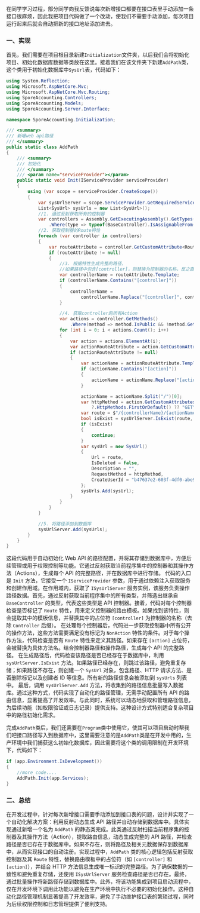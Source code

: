 ﻿在同学学习过程，部分同学向我反馈说每次新增接口都要在接口表里手动添加一条接口很麻烦，因此我把项目代码做了一个改动，使我们不需要手动添加，每次项目运行起来后就会自动把新的接口地址添加进去。
### 一、实现
首先，我们需要在项目根目录新建`Initialization`文件夹，以后我们会将初始化项目、初始化数据库数据等类放在这里。接着我们在该文件夹下新建`AddPath`类，这个类用于初始化数据库中`SysUrl`表，代码如下：
```csharp
using System.Reflection;
using Microsoft.AspNetCore.Mvc;
using Microsoft.AspNetCore.Mvc.Routing;
using SporeAccounting.Controllers;
using SporeAccounting.Models;
using SporeAccounting.Server.Interface;

namespace SporeAccounting.Initialization;

/// <summary>
/// 新增web api路径
/// </summary>
public static class AddPath
{
    /// <summary>
    /// 初始化
    /// </summary>
    /// <param name="serviceProvider"></param>
    public static void Init(IServiceProvider serviceProvider)
    {
        using (var scope = serviceProvider.CreateScope())
        {
            var sysUrlServer = scope.ServiceProvider.GetRequiredService<ISysUrlServer>();
            List<SysUrl> sysUrls = new List<SysUrl>();
            //1. 通过反射获取所有的控制器
            var controllers = Assembly.GetExecutingAssembly().GetTypes()
                .Where(type => typeof(BaseController).IsAssignableFrom(type));
            //2. 获取控制器的Route特性
            foreach (var controller in controllers)
            {
                var routeAttribute = controller.GetCustomAttribute<RouteAttribute>();
                if (routeAttribute != null)
                {
                    //3. 根据特性生成完整的路径，
                    //如果路径中包含[controller]，则替换为控制器的名称，反之直接使用路径
                    var controllerName = routeAttribute.Template;
                    if (controllerName.Contains("[controller]"))
                    {
                        controllerName =
                            controllerName.Replace("[controller]", controller.Name.Replace("Controller", ""));
                    }

                    //4. 获取controller的所有Action
                    var actions = controller.GetMethods()
                        .Where(method => method.IsPublic && !method.GetCustomAttributes<NonActionAttribute>().Any());
                    for (int i = 0; i < actions.Count(); i++)
                    {
                        var action = actions.ElementAt(i);
                        var actionRouteAttribute = action.GetCustomAttribute<RouteAttribute>();
                        if (actionRouteAttribute != null)
                        {
                            var actionName = actionRouteAttribute.Template;
                            if (actionName.Contains("[action]"))
                            {
                                actionName = actionName.Replace("[action]", action.Name);
                            }

                            actionName = actionName.Split("/")[0];
                            var httpMethod = action.GetCustomAttributes<HttpMethodAttribute>().FirstOrDefault()
                                ?.HttpMethods.FirstOrDefault() ?? "GET";
                            var route = $"/{controllerName}/{actionName}".Replace("//", "/");
                            bool isExist = sysUrlServer.IsExist(route, httpMethod);
                            if (isExist)
                            {
                                continue;
                            }
                            var sysUrl = new SysUrl()
                            {
                                Url = route,
                                IsDeleted = false,
                                Description = "",
                                RequestMethod = httpMethod,
                                CreateUserId = "b47637e2-603f-4df0-abe9-88d70fa870ee"
                            };
                            sysUrls.Add(sysUrl);
                        }
                    }
                }
            }

            //5. 将路径添加到数据库
            sysUrlServer.Add(sysUrls);
        }
    }
}
```
这段代码用于自动初始化 Web API 的路径配置，并将其存储到数据库中，方便后续管理或用于权限控制等功能。它通过反射获取当前程序集中的控制器和其操作方法（Actions），生成每个 API 的完整路径，并在数据库中进行存储。
代码的入口是 `Init` 方法，它接受一个 `IServiceProvider` 参数，用于通过依赖注入获取服务和创建作用域。在作用域内，获取了 `ISysUrlServer` 服务实例，该服务负责操作路径数据。首先，通过反射获取当前程序集中的所有类型，并筛选出继承自 `BaseController` 的类型，代表这些类型是 API 控制器。接着，代码对每个控制器检查是否标记了 `Route` 特性，用来定义控制器的路由模板。如果找到该特性，则会提取其中的模板信息，并替换其中的占位符 `[controller]` 为控制器的名称（去除 `Controller` 后缀）。
在处理每个控制器后，代码进一步获取控制器中所有公开的操作方法，这些方法需要满足没有标记为 `NonAction` 特性的条件。对于每个操作方法，代码检查是否有 `Route` 特性来定义其路径。如果存在 `[action]` 占位符，会被替换为具体方法名。结合控制器路径和操作路径，生成每个 API 的完整路径。
在生成路径后，代码检查该路径是否已经存在于数据库中，利用 `sysUrlServer.IsExist` 方法。如果路径已经存在，则跳过该路径，避免重复存储；如果路径不存在，则创建一个 `SysUrl` 对象，包含路径、HTTP 请求方法、是否删除标记以及创建者 ID 等信息。所有新的路径信息会被添加到 `sysUrls` 列表中。
最后，调用 `sysUrlServer.Add` 方法，将收集到的路径信息批量写入数据库。通过这种方式，代码实现了自动化的路径管理，无需手动配置所有 API 的路由信息，显著提高了开发效率。与此同时，系统可以动态地获取和管理路径信息，为后续功能（如权限验证或日志记录）提供支持。这种设计方式特别适合复杂项目中的路径初始化需求。

完成`AddPath`类后，我们还需要在`Program`类中使用它，使其可以项目启动时帮我们吧接口路径写入到数据库中，这里需要注意的是`AddPath`类是在开发中用的，生产环境中我们捕获这么初始化数据库，因此需要将这个类的调用限制在开发环境下，代码如下：
```csharp
if (app.Environment.IsDevelopment())
{
	//more code....
    AddPath.Init(app.Services);
}
```

### 二、总结
在开发过程中，针对每次新增接口需要手动添加到接口表的问题，设计并实现了一个自动化解决方案：利用反射动态生成 API 路径并自动存储到数据库中。具体实现通过新增一个名为 `AddPath` 的静态类完成。此类通过反射扫描当前程序集的控制器及其操作方法（Action），提取路由信息，动态生成完整的 API 路径，并检查路径是否已存在于数据库中。如果不存在，则将路径及相关元数据保存到数据库中，从而实现接口的自动注册。实现过程中，`AddPath` 类的核心逻辑包括反射获取控制器及其 `Route` 特性，替换路由模板中的占位符（如 `[controller]` 和 `[action]`），并结合 HTTP 方法信息生成唯一标识的完整路径。为了确保数据的一致性和避免重复存储，还使用 `ISysUrlServer` 服务检查路径是否已存在。最终，通过批量操作将新路径存储到数据库中。此外，将该功能集成到项目启动流程中，仅在开发环境下调用此功能以避免在生产环境中执行不必要的初始化操作。这种自动化路径管理机制显著提高了开发效率，避免了手动维护接口表的繁琐过程，同时为后续权限控制和日志管理提供了便利支持。
